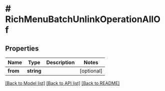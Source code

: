 # # RichMenuBatchUnlinkOperationAllOf

## Properties

Name | Type | Description | Notes
------------ | ------------- | ------------- | -------------
**from** | **string** |  | [optional]

[[Back to Model list]](../../README.md#models) [[Back to API list]](../../README.md#endpoints) [[Back to README]](../../README.md)
